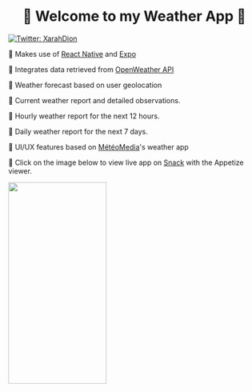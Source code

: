 <h1 align="center">🌅 Welcome to my Weather App 🌅</h1>
<p>
  <a href="https://twitter.com/XarahDion" target="_blank">
    <img alt="Twitter: XarahDion" src="https://img.shields.io/twitter/follow/XarahDion.svg?style=social" />
  </a>
</p>

<p>📌 Makes use of <a href="https://reactnative.dev/">React Native</a> and <a href="https://expo.dev/">Expo</a></p>
<p>📌 Integrates data retrieved from <a href="https://openweathermap.org/" >OpenWeather API</a> </p>
<p>📌 Weather forecast based on user geolocation </p>
<p>📌 Current weather report and detailed observations.</p>
<p>📌 Hourly weather report for the next 12 hours.</p>
<p>📌 Daily weather report for the next 7 days.</p>
<p>📌 UI/UX features based on <a href="https://www.meteomedia.com/ca">MétéoMedia</a>'s weather app</p>
<p>📌 Click on the image below to view live app on <a href="https://snack.expo.dev/">Snack</a> with the Appetize viewer. </p>

[<img width="196px" height="403px" src="https://res.cloudinary.com/dojn5va73/image/upload/v1672694145/weather-app_fsqlbu.png" >](https://appetize.io/embed/8bnmakzrptf1hv9dq7v7bnteem?autoplay=false&debug=true&device=iphone12&deviceColor=black&embed=true&orientation=portrait&scale=73&screenOnly=false&xDocMsg=true&xdocMsg=true&params=%7B%22EXDevMenuDisableAutoLaunch%22%3Atrue%2C%22EXKernelLaunchUrlDefaultsKey%22%3A%22exp%3A%2F%2Fexp.host%2F%40xarahdion%2F8929c3%2B3Fqz_6piO5%22%2C%22EXKernelDisableNuxDefaultsKey%22%3Atrue%7D)

